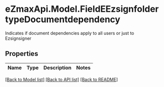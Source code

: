 # eZmaxApi.Model.FieldEEzsignfoldertypeDocumentdependency
Indicates if document dependencies apply to all users or just to Ezsignsigner

## Properties

Name | Type | Description | Notes
------------ | ------------- | ------------- | -------------

[[Back to Model list]](../README.md#documentation-for-models) [[Back to API list]](../README.md#documentation-for-api-endpoints) [[Back to README]](../README.md)

